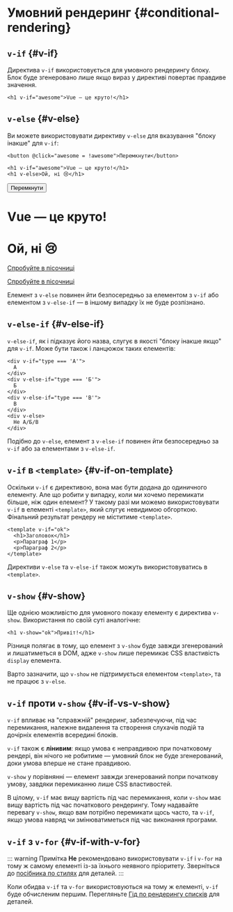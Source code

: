 # Умовний рендеринг {#conditional-rendering}

<div class="options-api">
  <VueSchoolLink href="https://vueschool.io/lessons/conditional-rendering-in-vue-3" title="Безкоштовний урок по умовному рендеринг у Vue.js"/>
</div>

<div class="composition-api">
  <VueSchoolLink href="https://vueschool.io/lessons/vue-fundamentals-capi-conditionals-in-vue" title="Безкоштовний урок по умовному рендеринг у Vue.js"/>
</div>

<script setup>
import { ref } from 'vue'
const awesome = ref(true)
</script>

## `v-if` {#v-if}

Директива `v-if` використовується для умовного рендерингу блоку. Блок буде згенеровано лише якщо вираз у директиві повертає правдиве значення.

```vue-html
<h1 v-if="awesome">Vue — це круто!</h1>
```

## `v-else` {#v-else}

Ви можете використовувати директиву `v-else` для вказування "блоку інакше" для `v-if`:

```vue-html
<button @click="awesome = !awesome">Перемкнути</button>

<h1 v-if="awesome">Vue — це круто!</h1>
<h1 v-else>Ой, ні 😢</h1>
```

<div class="demo">
  <button @click="awesome = !awesome">Перемкнути</button>
  <h1 v-if="awesome">Vue — це круто!</h1>
  <h1 v-else>Ой, ні 😢</h1>
</div>

<div class="composition-api">

[Спробуйте в пісочниці](https://sfc.vuejs.org/#eNp9kE9KAzEUxq/ymk0VOhO6LWnRS7jKph3f2KnNH5JMuygDRcETiLiy4B0KWtQzZK7gCTyCSWewotDde1++70fetyLnWqeLEsmAMJuZQjuw6Eo94rIQWhkHKzCYQwW5UQK6wdrlkstMSetgvESrBMIwek6cKfGUS0YbUECExaHQ87HDsAGwSemcknCWzYvsesjJAdBpR05GfuO39dpv/Zvf+ff6tr7xL4w20T2UOzbtwyIp8gMi5C5KhM/1PdR3fgt+V6/30Y8Oo9N+zLUpnFsc+Sf/2oNAf4CvzeNza2H057ukR5oCEjHW6cwqGSpaxSN4+2A5GcBeiVooJu6cTJ3TdkCpzbNY7MymylzRMKWmlK4QmKIVycSopUUTwJz0fjFoEBdoEoPyEg2aY8w/1n/ciK24rEj1DYqhuiY=)

</div>
<div class="options-api">

[Спробуйте в пісочниці](https://sfc.vuejs.org/#eNp9kVFKAzEQhq8y5kmhu6Gvy7boJXzKy3Y7tVt3syGZtEIpFAVPIOKTBe9Q0KKeIXsFT+ARTLpLFQVDCPNn5v8If5bsTKl4bpElLDW5LhQNhcQrVWuCMU4yWxIshQQYZ5Qdn7S1II1ktQxKEPiVLdDUFSZA2mI7sgo9f/id8gPaC8JKlRmhVwDpyBLVEk7zssgvB4J1JBjAUVcKNnQbt23Wbute3c69NTfNtXtOeWvdQwWl0z7Mo2LyjfC+c4vwsb6D5tZtwe2a9d76fpTyaT/4OheWBofu0b30wNPv4XPz8NSNpPzwXNZjRRWCiapMxTNTSx9am0fXMIIlbULhzqcatGBTImUSzs0kD1HPTFzrC+6rWFtJRYUxmioa6XphUHuwYL0fDO4v56gjjXKMGvV/zF+jf7gBG76Erb4AVmLAPQ==)

</div>

Елемент з `v-else` повинен йти безпосередньо за елементом з `v-if` або елементом з `v-else-if` — в іншому випадку їх не буде розпізнано.

## `v-else-if` {#v-else-if}

`v-else-if`, як і підказує його назва, слугує в якості "блоку інакше якщо" для `v-if`. Може бути також і ланцюжок таких елементів:

```vue-html
<div v-if="type === 'А'">
  А
</div>
<div v-else-if="type === 'Б'">
  Б
</div>
<div v-else-if="type === 'В'">
  В
</div>
<div v-else>
  Не А/Б/В
</div>
```

Подібно до `v-else`, елемент з `v-else-if` повинен йти безпосередньо за `v-if` або за елементами з `v-else-if`.

## `v-if` в `<template>` {#v-if-on-template}

Оскільки `v-if` є директивою, вона має бути додана до одиничного елементу. Але що робити у випадку, коли ми хочемо перемикати більше, ніж один елемент? У такому разі ми можемо використовувати `v-if` в елементі `<template>`, який слугує невидимою обгорткою. Фінальний результат рендеру не міститиме `<template>`.

```vue-html
<template v-if="ok">
  <h1>Заголовок</h1>
  <p>Параграф 1</p>
  <p>Параграф 2</p>
</template>
```

Директиви `v-else` та `v-else-if` також можуть використовуватись в `<template>`.

## `v-show` {#v-show}

Ще однією можливістю для умовного показу елементу є директива `v-show`. Використання по своїй суті аналогічне:

```vue-html
<h1 v-show="ok">Привіт!</h1>
```

Різниця полягає в тому, що елемент з `v-show` буде завжди згенерований и лишатиметься в DOM, адже `v-show` лише перемикає CSS властивість `display` елемента.

Варто зазначити, що `v-show` не підтримується елементом `<template>`, та не працює з `v-else`.

## `v-if` проти `v-show` {#v-if-vs-v-show}

`v-if` впливає на "справжній" рендеринг, забезпечуючи, під час перемикання, належне видалення та створення слухачів подій та дочірніх елементів всередині блоків.

`v-if` також є **лінивим**: якщо умова є неправдивою при початковому рендері, він нічого не робитиме — умовний блок не буде згенерований, доки умова вперше не стане правдивою.

`v-show` у порівнянні — елемент завжди згенерований попри початкову умову, завдяки перемиканню лише CSS властивостей.

В цілому, `v-if` має вищу вартість під час перемикання, коли `v-show` має вищу вартість під час початкового рендерингу. Тому надавайте перевагу `v-show`, якщо вам потрібно перемикати щось часто, та `v-if`, якщо умова навряд чи змінюватиметься під час виконання програми.

## `v-if` з `v-for` {#v-if-with-v-for}

::: warning Примітка
**Не** рекомендовано використовувати `v-if` і `v-for` на тому ж самому елементі із-за їхнього неявного пріоритету. Зверніться до [посібника по стилях](/style-guide/rules-essential.html#уникайте-v-if-з-v-for) для деталей.
:::

Коли обидва `v-if` та `v-for` використовуються на тому ж елементі, `v-if` буде обчисленим першим. Перегляньте [Гід по рендерингу списків](list.html#v-for-з-v-if) для деталей.
